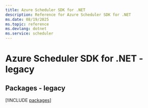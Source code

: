 ```yaml
---
title: Azure Scheduler SDK for .NET
description: Reference for Azure Scheduler SDK for .NET
ms.date: 08/19/2025
ms.topic: reference
ms.devlang: dotnet
ms.service: scheduler
---
```

# Azure Scheduler SDK for .NET - legacy
## Packages - legacy
[!INCLUDE [packages](scheduler-index.md)]